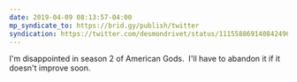 ```yaml
---
date: 2019-04-09 08:13:57-04:00
mp_syndicate_to: https://brid.gy/publish/twitter
syndication: https://twitter.com/desmondrivet/status/1115588691408424960
---
```


I'm disappointed in season 2 of American Gods. &nbsp;I'll have to abandon it if it doesn't improve soon.  